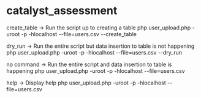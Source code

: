 # catalyst_assessment

create_table -> Run the script up to creating a table
php user_upload.php -uroot -p -hlocalhost --file=users.csv --create_table

dry_run -> Run the entire script but data insertion to table is not happening
php user_upload.php -uroot -p -hlocalhost --file=users.csv --dry_run

no command -> Run the entire script and data insertion to table is happening
php user_upload.php -uroot -p -hlocalhost --file=users.csv

help -> Display help
php user_upload.php -uroot -p -hlocalhost --file=users.csv
